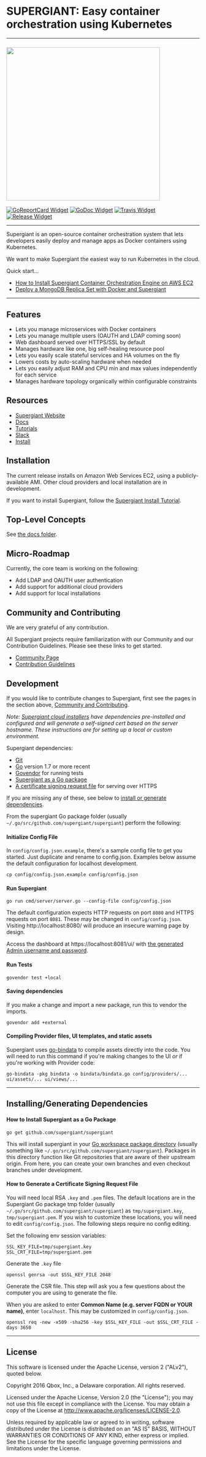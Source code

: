 SUPERGIANT: Easy container orchestration using Kubernetes
=========================================================

---

<!-- Links -->

[Kubernetes Source URL]: https://github.com/kubernetes/kubernetes
[Supergiant Website URL]: https://supergiant.io/
[Supergiant Docs URL]: https://supergiant.io/docs
[Supergiant Tutorials URL]: https://supergiant.io/tutorials
[Supergiant Slack URL]: https://supergiant.io/slack
[Supergiant Community URL]: https://supergiant.io/community
[Supergiant Contribution Guidelines URL]: http://supergiant.github.io/docs/community/contribution-guidelines.html
<!-- [Supergiant Swagger Docs URL]: http://swagger.supergiant.io/docs/ -->
[Tutorial AWS URL]: https://supergiant.io/blog/how-to-install-supergiant-container-orchestration-engine-on-aws-ec2?utm_source=github
[Tutorial MongoDB URL]: https://supergiant.io/blog/deploy-a-mongodb-replica-set-with-docker-and-supergiant?urm_source=github
[Community and Contributing Anchor]: #community-and-contributing
<!-- [Swagger URL]: http://swagger.io/ -->
[Git URL]: https://git-scm.com/
[Go URL]: https://golang.org/
[Go Remote Packages URL]: https://golang.org/doc/code.html#remote
[Supergiant Go Package Anchor]: #how-to-install-supergiant-as-a-go-package
[Generate CSR Anchor]: #how-to-generate-a-certificate-signing-request-file
[Create Admin User Anchor]: #create-an-admin-user
[Install Dependencies Anchor]: #installing-generating-dependencies

<!-- Badges -->

[GoReportCard Widget]: https://goreportcard.com/badge/github.com/supergiant/supergiant
[GoReportCard URL]: https://goreportcard.com/report/github.com/supergiant/supergiant
[GoDoc Widget]: https://godoc.org/github.com/supergiant/supergiant?status.svg
[GoDoc URL]: https://godoc.org/github.com/supergiant/supergiant
[Govendor URL]: https://github.com/kardianos/govendor
[Travis Widget]: https://travis-ci.org/supergiant/supergiant.svg?branch=master
[Travis URL]: https://travis-ci.org/supergiant/supergiant
[Release Widget]: https://img.shields.io/github/release/supergiant/supergiant.svg
[Release URL]: https://github.com/supergiant/supergiant/releases/latest
<!-- [Swagger API Widget]: http://online.swagger.io/validator?url=http://swagger.supergiant.io/api-docs -->
<!-- [Swagger URL]: http://swagger.supergiant.io/docs/ -->

### <img src="http://supergiant.io/img/logo_dark.svg" width="400">

[![GoReportCard Widget]][GoReportCard URL] [![GoDoc Widget]][GoDoc URL] [![Travis Widget]][Travis URL] [![Release Widget]][Release URL]

---


Supergiant is an open-source container orchestration system that lets developers
easily deploy and manage apps as Docker containers using Kubernetes.

We want to make Supergiant the easiest way to run Kubernetes in the cloud.

Quick start...

* [How to Install Supergiant Container Orchestration Engine on AWS EC2][Tutorial
AWS URL]
* [Deploy a MongoDB Replica Set with Docker and Supergiant][Tutorial MongoDB URL]

---

## Features

* Lets you manage microservices with Docker containers
* Lets you manage multiple users (OAUTH and LDAP coming soon)
* Web dashboard served over HTTPS/SSL by default
* Manages hardware like one, big self-healing resource pool
* Lets you easily scale stateful services and HA volumes on the fly
* Lowers costs by auto-scaling hardware when needed
* Lets you easily adjust RAM and CPU min and max values independently for each
service
* Manages hardware topology organically within configurable constraints


## Resources

* [Supergiant Website][Supergiant Website URL]
* [Docs](https://supergiant.io/docs)
* [Tutorials](https://supergiant.io/tutorials)
* [Slack](https://supergiant.io/slack)
* [Install][Tutorial AWS URL]


## Installation

The current release installs on Amazon Web Services EC2, using a
publicly-available AMI. Other cloud providers and local installation are in
development.

If you want to install Supergiant, follow the [Supergiant Install
Tutorial][Tutorial AWS URL].


## Top-Level Concepts

See [the docs folder](docs/v0/).

<!-- Supergiant makes use of the [Swagger API framework][Swagger URL] for documenting
all resources. See the full Supergiant API documentation for the full reference.

* [![Swagger API Widget] Supergiant Swagger API reference][Supergiant Swagger
Docs URL] -->


## Micro-Roadmap

Currently, the core team is working on the following:

* Add LDAP and OAUTH user authentication
* Add support for additional cloud providers
* Add support for local installations


## Community and Contributing

We are very grateful of any contribution.

All Supergiant projects require familiarization with our Community and our
Contribution Guidelines. Please see these links to get started.

* [Community Page][Supergiant Community URL]
* [Contribution Guidelines][Supergiant Contribution Guidelines URL]


## Development

If you would like to contribute changes to Supergiant, first see the pages in
the section above, [Community and Contributing][Community and Contributing Anchor].

_Note: [Supergiant cloud installers][Tutorial AWS URL] have dependencies
pre-installed and configured and will generate a self-signed cert based on the
server hostname. These instructions are for setting up a local or custom
environment._

Supergiant dependencies:

* [Git][Git URL]
* [Go][Go URL] version 1.7 or more recent
* [Govendor][Govendor URL] for running tests
* [Supergiant as a Go package][Supergiant Go Package Anchor]
* [A certificate signing request file][Generate CSR Anchor] for serving over
HTTPS

If you are missing any of these, see below to [install or generate
dependencies][Install Dependencies Anchor].

From the supergiant Go package folder (usually
`~/.go/src/github.com/supergiant/supergiant`) perform the following:

#### Initialize Config File

In `config/config.json.example`, there's a sample config file to get you
started. Just duplicate and rename to config.json. Examples below assume the
default configuration for localhost development.

```shell
cp config/config.json.example config/config.json
```

#### Run Supergiant

```shell
go run cmd/server/server.go --config-file config/config.json
```

The default configuration expects HTTP requests on port `8080` and HTTPS
requests on port `8081`. These may be changed in `config/config.json`. Visiting
http://localhost:8080/ will produce an insecure warning page by design.

Access the dashboard at https://localhost:8081/ui/ with [the generated Admin
username and password][Create Admin User Anchor].

#### Run Tests

```shell
govendor test +local
```

#### Saving dependencies

If you make a change and import a new package, run this to vendor the imports.

```shell
govendor add +external
```

#### Compiling Provider files, UI templates, and static assets

Supergiant uses [go-bindata](https://github.com/jteeuwen/go-bindata) to compile
assets directly into the code. You will need to run this command if you're
making changes to the UI _or_ if you're working with Provider code:

```shell
go-bindata -pkg bindata -o bindata/bindata.go config/providers/... ui/assets/... ui/views/...
```

---

## Installing/Generating Dependencies

#### How to Install Supergiant as a Go Package

```shell
go get github.com/supergiant/supergiant
```

This will install supergiant in your
[Go workspace package directory][Go Remote Packages URL] (usually something like
`~/.go/src/github.com/supergiant/supergiant`). Packages in this directory
function like Git repositories that are aware of their upstream origin. From
here, you can create your own branches and even checkout branches under
development.

#### How to Generate a Certificate Signing Request File

You will need local RSA `.key` and `.pem` files. The default locations are in
the Supergiant Go package tmp folder (usually
`~/.go/src/github.com/supergiant/supergiant`) as `tmp/supergiant.key`,
`tmp/supergiant.pem`. If you wish to customize these locations, you will need
to edit `config/config.json`. The following steps require no config editing.

Set the following env session variables:

```shell
SSL_KEY_FILE=tmp/supergiant.key
SSL_CRT_FILE=tmp/supergiant.pem
```

Generate the `.key` file

```shell
openssl genrsa -out $SSL_KEY_FILE 2048
```

Generate the CSR file. This step will ask you a few questions about the computer
you are using to generate the file.

When you are asked to enter **Common Name (e.g. server FQDN or YOUR name)**,
enter `localhost`. This may be customized in `config/config.json`.

```shell
openssl req -new -x509 -sha256 -key $SSL_KEY_FILE -out $SSL_CRT_FILE -days 3650
```

---

## License

This software is licensed under the Apache License, version 2 ("ALv2"), quoted below.

Copyright 2016 Qbox, Inc., a Delaware corporation. All rights reserved.

Licensed under the Apache License, Version 2.0 (the "License"); you may not
use this file except in compliance with the License. You may obtain a copy of
the License at http://www.apache.org/licenses/LICENSE-2.0.

Unless required by applicable law or agreed to in writing, software
distributed under the License is distributed on an "AS IS" BASIS, WITHOUT
WARRANTIES OR CONDITIONS OF ANY KIND, either express or implied. See the
License for the specific language governing permissions and limitations under
the License.

